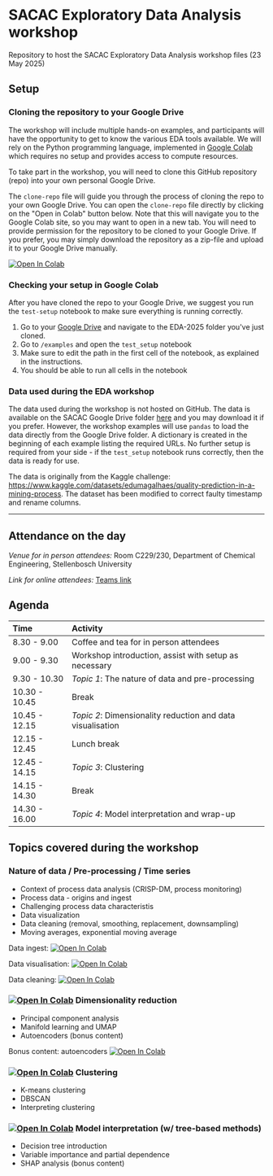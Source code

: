 # SACAC Exploratory Data Analysis workshop
Repository to host the SACAC Exploratory Data Analysis workshop files (23 May 2025)

## Setup

### Cloning the repository to your Google Drive
The workshop will include multiple hands-on examples, and participants will have the opportunity to get to know the various EDA tools available. We will rely on the Python programming language, implemented in [Google Colab](https://colab.google/) which requires no setup and provides access to compute resources.

To take part in the workshop, you will need to clone this GitHub repository (repo) into your own personal Google Drive.

The `clone-repo` file will guide you through the process of cloning the repo to your own Google Drive. You can open the `clone-repo` file directly by clicking on the "Open in Colab" button below. Note that this will navigate you to the Google Colab site, so you may want to open in a new tab. You will need to provide permission for the repository to be cloned to your Google Drive. If you prefer, you may simply download the repository as a zip-file and upload it to your Google Drive manually.

[![Open In Colab](https://colab.research.google.com/assets/colab-badge.svg)](https://colab.research.google.com/github/sacac-resources/EDA-2025/blob/main/clone-repo.ipynb)

### Checking your setup in Google Colab
After you have cloned the repo to your Google Drive, we suggest you run the `test-setup` notebook to make sure everything is running correctly. 
1. Go to your [Google Drive](https://drive.google.com/) and navigate to the EDA-2025 folder you've just cloned.
2. Go to `/examples` and open the `test_setup` notebook
3. Make sure to edit the path in the first cell of the notebook, as explained in the instructions.
4. You should be able to run all cells in the notebook

### Data used during the EDA workshop
The data used during the workshop is not hosted on GitHub. The data is available on the SACAC Google Drive folder [here](https://drive.google.com/drive/folders/1YcMv9eZFhopJvv1TjTTH029e5ufIw8c_?usp=drive_link) and you may download it if you prefer. However, the workshop examples will use `pandas` to load the data directly from the Google Drive folder. A dictionary is created in the beginning of each example listing the required URLs. No further setup is required from your side - if the `test_setup` notebook runs correctly, then the data is ready for use.

The data is originally from the Kaggle challenge: https://www.kaggle.com/datasets/edumagalhaes/quality-prediction-in-a-mining-process.
The dataset has been modified to correct faulty timestamp and rename columns.

_______________________________________________________________________
## Attendance on the day
_Venue for in person attendees:_
Room C229/230, Department of Chemical Engineering, Stellenbosch University

_Link for online attendees:_
[Teams link](https://teams.microsoft.com/l/meetup-join/19%3ameeting_Nzg1N2RlZmQtYmMzMC00NGE5LWFmNjctNDQ3ZTAwNTQxYTc4%40thread.v2/0?context=%7b%22Tid%22%3a%22a6fa3b03-0a3c-4258-8433-a120dffcd348%22%2c%22Oid%22%3a%226d166535-09ed-44dc-a121-8bcc07886777%22%7d)

## Agenda
| Time          | Activity|
| :---          | :--- |
| 8.30 - 9.00   | Coffee and tea for in person attendees |
| 9.00 - 9.30   | Workshop introduction, assist with setup as necessary |
| 9.30 - 10.30  | *Topic 1*: The nature of data and pre-processing |
| 10.30 - 10.45 | Break |
| 10.45 - 12.15 | *Topic 2*: Dimensionality reduction and data visualisation |
| 12.15 - 12.45 | Lunch break |
| 12.45 - 14.15 | *Topic 3*: Clustering |
| 14.15 - 14.30 | Break |
| 14.30 - 16.00 | *Topic 4*: Model interpretation and wrap-up |

## Topics covered during the workshop
### Nature of data / Pre-processing / Time series
* Context of process data analysis (CRISP-DM, process monitoring)
* Process data - origins and ingest
* Challenging process data characteristis
* Data visualization
* Data cleaning (removal, smoothing, replacement, downsampling)
* Moving averages, exponential moving average


Data ingest: [![Open In Colab](https://colab.research.google.com/assets/colab-badge.svg)](https://colab.research.google.com/github/sacac-resources/EDA-2025/blob/main/examples/data_ingest.ipynb)

Data visualisation: [![Open In Colab](https://colab.research.google.com/assets/colab-badge.svg)](https://colab.research.google.com/github/sacac-resources/EDA-2025/blob/main/examples/data_visualization.ipynb)

Data cleaning: [![Open In Colab](https://colab.research.google.com/assets/colab-badge.svg)](https://colab.research.google.com/github/sacac-resources/EDA-2025/blob/main/examples/data_cleaning.ipynb)


### [![Open In Colab](https://colab.research.google.com/assets/colab-badge.svg)](https://colab.research.google.com/github/sacac-resources/EDA-2025/blob/main/examples/dimensionality_reduction.ipynb) Dimensionality reduction 
*	Principal component analysis
*	Manifold learning and UMAP
*	Autoencoders (bonus content)

Bonus content: autoencoders [![Open In Colab](https://colab.research.google.com/assets/colab-badge.svg)](https://colab.research.google.com/github/sacac-resources/EDA-2025/blob/main/examples/autoencoders.ipynb)




### [![Open In Colab](https://colab.research.google.com/assets/colab-badge.svg)](https://colab.research.google.com/github/sacac-resources/EDA-2025/blob/main/examples/clustering.ipynb) Clustering
*	K-means clustering
*	DBSCAN
*	Interpreting clustering

### [![Open In Colab](https://colab.research.google.com/assets/colab-badge.svg)](https://colab.research.google.com/github/sacac-resources/EDA-2025/blob/main/examples/model_interpretation.ipynb) Model interpretation (w/ tree-based methods)
*	Decision tree introduction
*	Variable importance and partial dependence
*	SHAP analysis (bonus content)
